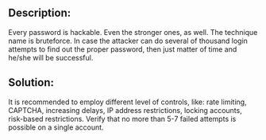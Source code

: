 ## Description:

Every password is hackable. Even the stronger ones, as well. The technique name is bruteforce. In case the attacker can do several of thousand login attempts to find out the proper password, then just matter of time and he/she will be successful.

## Solution:

It is recommended to employ different level of controls, like: rate limiting, CAPTCHA, increasing delays, IP address restrictions, locking accounts, risk-based restrictions. Verify that no more than 5-7 failed attempts is possible on a single account.
